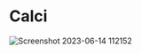 # Calci

![Screenshot 2023-06-14 112152](https://github.com/ishawagh2002/Calci/assets/108747396/d501230a-0d0c-4b0f-9f53-9501cc0b1d2a)
